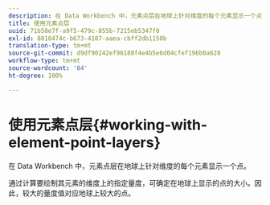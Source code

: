 ```yaml
---
description: 在 Data Workbench 中，元素点层在地球上针对维度的每个元素显示一个点。
title: 使用元素点层
uuid: 71b58e7f-a9f5-479c-855b-7215eb5347f0
exl-id: 8010474c-b673-4187-aaea-cbff2db1150b
translation-type: tm+mt
source-git-commit: d9df90242ef96188f4e4b5e6d04cfef196b0a628
workflow-type: tm+mt
source-wordcount: '84'
ht-degree: 100%

---
```


# 使用元素点层{#working-with-element-point-layers}

在 Data Workbench 中，元素点层在地球上针对维度的每个元素显示一个点。

通过计算要绘制其元素的维度上的指定量度，可确定在地球上显示的点的大小。因此，较大的量度值对应地球上较大的点。
